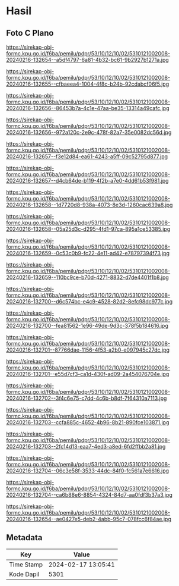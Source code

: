 # Hasil

## Foto C Plano

https://sirekap-obj-formc.kpu.go.id/f6ba/pemilu/pdpr/53/10/12/10/02/5310121002008-20240216-132654--a5df4797-6a81-4b32-bc61-9b2927b1271a.jpg

https://sirekap-obj-formc.kpu.go.id/f6ba/pemilu/pdpr/53/10/12/10/02/5310121002008-20240216-132655--cfbaeea4-1004-4f8c-b24b-92cdabcf06f5.jpg

https://sirekap-obj-formc.kpu.go.id/f6ba/pemilu/pdpr/53/10/12/10/02/5310121002008-20240216-132656--86453b7a-4c1e-47aa-be35-13314a49cafc.jpg

https://sirekap-obj-formc.kpu.go.id/f6ba/pemilu/pdpr/53/10/12/10/02/5310121002008-20240216-132656--972a120c-2e9c-478f-82a7-35e0082dc56d.jpg

https://sirekap-obj-formc.kpu.go.id/f6ba/pemilu/pdpr/53/10/12/10/02/5310121002008-20240216-132657--f3e12d84-ea61-4243-a5ff-09c52795d877.jpg

https://sirekap-obj-formc.kpu.go.id/f6ba/pemilu/pdpr/53/10/12/10/02/5310121002008-20240216-132657--d4cb64de-b119-4f2b-a7e0-4dd61b53f981.jpg

https://sirekap-obj-formc.kpu.go.id/f6ba/pemilu/pdpr/53/10/12/10/02/5310121002008-20240216-132658--1d7720d8-938a-4073-8e3d-1260cac639a8.jpg

https://sirekap-obj-formc.kpu.go.id/f6ba/pemilu/pdpr/53/10/12/10/02/5310121002008-20240216-132658--05a25d3c-d295-4fd1-97ca-895a1ce53385.jpg

https://sirekap-obj-formc.kpu.go.id/f6ba/pemilu/pdpr/53/10/12/10/02/5310121002008-20240216-132659--0c53c0b9-fc22-4e11-ad42-e78797394f73.jpg

https://sirekap-obj-formc.kpu.go.id/f6ba/pemilu/pdpr/53/10/12/10/02/5310121002008-20240216-132659--110bc9ce-b70d-4271-8832-d7de4401f1b8.jpg

https://sirekap-obj-formc.kpu.go.id/f6ba/pemilu/pdpr/53/10/12/10/02/5310121002008-20240216-132700--d6c574bc-e4c9-4528-82d2-8efc98dc977c.jpg

https://sirekap-obj-formc.kpu.go.id/f6ba/pemilu/pdpr/53/10/12/10/02/5310121002008-20240216-132700--fea81562-1e96-49de-9d3c-378f5b184616.jpg

https://sirekap-obj-formc.kpu.go.id/f6ba/pemilu/pdpr/53/10/12/10/02/5310121002008-20240216-132701--87766dae-1156-4f53-a2b0-e097945c27dc.jpg

https://sirekap-obj-formc.kpu.go.id/f6ba/pemilu/pdpr/53/10/12/10/02/5310121002008-20240216-132701--e55d7cf3-ca1d-430f-ad09-2a454076704e.jpg

https://sirekap-obj-formc.kpu.go.id/f6ba/pemilu/pdpr/53/10/12/10/02/5310121002008-20240216-132702--3f4c6e75-c7dd-4c6b-b8df-7f64310a7113.jpg

https://sirekap-obj-formc.kpu.go.id/f6ba/pemilu/pdpr/53/10/12/10/02/5310121002008-20240216-132703--ccfa885c-4652-4b96-8b21-890fce103871.jpg

https://sirekap-obj-formc.kpu.go.id/f6ba/pemilu/pdpr/53/10/12/10/02/5310121002008-20240216-132703--2fc14d13-eaa7-4ed3-a8ed-6fd2ffbb2a81.jpg

https://sirekap-obj-formc.kpu.go.id/f6ba/pemilu/pdpr/53/10/12/10/02/5310121002008-20240216-132704--06c3e58f-3533-44dc-84f0-fc561a7e6616.jpg

https://sirekap-obj-formc.kpu.go.id/f6ba/pemilu/pdpr/53/10/12/10/02/5310121002008-20240216-132704--ca6b88e6-8854-4324-84d7-aa0fdf3b37a3.jpg

https://sirekap-obj-formc.kpu.go.id/f6ba/pemilu/pdpr/53/10/12/10/02/5310121002008-20240216-132654--ae0427e5-deb2-4abb-95c7-078fcc6f84ae.jpg


## Metadata

| Key        | Value               |
| ---------- | ------------------- |
| Time Stamp | 2024-02-17 13:05:41 |
| Kode Dapil | 5301                |



